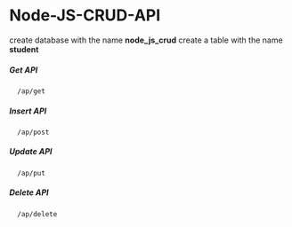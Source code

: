 # Node-JS-CRUD-API
create database with the name **node_js_crud**
create a table with the name  **student** 

##### Get API 
      /ap/get

##### Insert API 
      /ap/post

##### Update API 
      /ap/put

##### Delete API 
      /ap/delete
